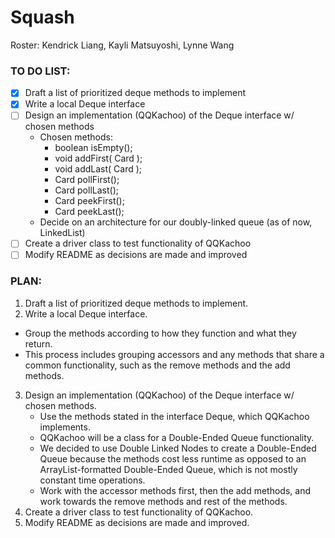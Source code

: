 # Squash
Roster: Kendrick Liang, Kayli Matsuyoshi, Lynne Wang

### TO DO LIST:
- [x] Draft a list of prioritized deque methods to implement
- [x] Write a local Deque interface
- [ ] Design an implementation (QQKachoo) of the Deque interface w/ chosen methods
    - Chosen methods:
        - boolean isEmpty();
        - void addFirst( Card );
        - void addLast( Card );
        - Card pollFirst();
        - Card pollLast();
        - Card peekFirst();
        - Card peekLast();
    - Decide on an architecture for our doubly-linked queue (as of now, LinkedList)
- [ ] Create a driver class to test functionality of QQKachoo
- [ ] Modify README as decisions are made and improved

### PLAN:
1. Draft a list of prioritized deque methods to implement.
2. Write a local Deque interface.
- Group the methods according to how they function and what they return.
- This process includes grouping accessors and any methods that share a common functionality, such as the remove methods and the add methods.
3. Design an implementation (QQKachoo) of the Deque interface w/ chosen methods.
    - Use the methods stated in the interface Deque, which QQKachoo implements.
    - QQKachoo will be a class for a Double-Ended Queue functionality.
    - We decided to use Double Linked Nodes to create a Double-Ended Queue because the methods cost less runtime as opposed to an ArrayList-formatted Double-Ended Queue, which is not mostly constant time operations.
    - Work with the accessor methods first, then the add methods, and work towards the remove methods and rest of the methods.
4. Create a driver class to test functionality of QQKachoo.
5. Modify README as decisions are made and improved.
